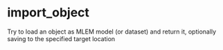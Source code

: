 # import_object
Try to load an object as MLEM model (or dataset) and return it,
    optionally saving to the specified target location
    